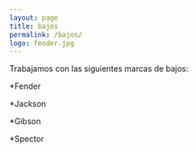 ```yaml
---
layout: page
title: bajos
permalink: /bajos/
logo: fender.jpg
---
```


Trabajamos con las siguientes marcas de bajos:

*Fender



*Jackson



*Gibson



*Spector
